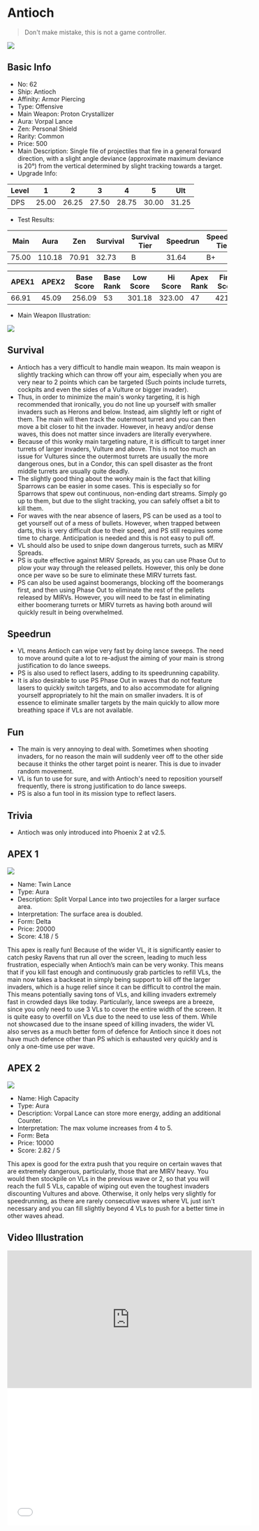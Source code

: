 # Antioch

> Don't make mistake, this is not a game controller.

<img src="/ships/ship_62.png" style={{zoom:1}}/>

## Basic Info

- No: 62
- Ship: Antioch
- Affinity: Armor Piercing
- Type: Offensive
- Main Weapon: Proton Crystallizer
- Aura: Vorpal Lance
- Zen: Personal Shield
- Rarity: Common
- Price: 500
- Main Description: Single file of projectiles that fire in a general forward direction, with a slight angle deviance (approximate maximum deviance is 20°) from the vertical determined by slight tracking towards a target.
- Upgrade Info: 

| Level | 1 | 2 | 3 | 4 | 5 | Ult |
|--|--|--|--|--|--|--|
| DPS | 25.00 | 26.25 | 27.50 | 28.75 | 30.00 | 31.25 |

- Test Results: 

| Main | Aura | Zen | Survival | Survival Tier | Speedrun | Speedrun Tier | Fun | Fun Tier |
|--|--|--|--|--|--|--|--|--|
| 75.00 | 110.18 | 70.91 | 32.73 | B | 31.64 | B+ | 34.36 | B+ |

| APEX1 | APEX2 | Base Score | Base Rank | Low Score | Hi Score | Apex Rank | Final Score | FinalRank |
|--|--|--|--|--|--|--|--|--|
| 66.91 | 45.09 | 256.09 | 53 | 301.18 | 323.00 | 47 | 421.73 | 47 |

- Main Weapon Illustration:

<img src="/illustration/main_62.gif" style={{zoom:1}}/>

## Survival

- Antioch has a very difficult to handle main weapon. Its main weapon is slightly tracking which can throw off your aim, especially when you are very near to 2 points which can be targeted (Such points include turrets, cockpits and even the sides of a Vulture or bigger invader).
- Thus, in order to minimize the main's wonky targeting, it is high recommended that ironically, you do not line up yourself with smaller invaders such as Herons and below. Instead, aim slightly left or right of them. The main will then track the outermost turret and you can then move a bit closer to hit the invader. However, in heavy and/or dense waves, this does not matter since invaders are literally everywhere.
- Because of this wonky main targeting nature, it is difficult to target inner turrets of larger invaders, Vulture and above. This is not too much an issue for Vultures since the outermost turrets are usually the more dangerous ones, but in a Condor, this can spell disaster as the front middle turrets are usually quite deadly.
- The slightly good thing about the wonky main is the fact that killing Sparrows can be easier in some cases. This is especially so for Sparrows that spew out continuous, non-ending dart streams. Simply go up to them, but due to the slight tracking, you can safely offset a bit to kill them.
- For waves with the near absence of lasers, PS can be used as a tool to get yourself out of a mess of bullets. However, when trapped between darts, this is very difficult due to their speed, and PS still requires some time to charge. Anticipation is needed and this is not easy to pull off.
- VL should also be used to snipe down dangerous turrets, such as MIRV Spreads.
- PS is quite effective against MIRV Spreads, as you can use Phase Out to plow your way through the released pellets. However, this only be done once per wave so be sure to eliminate these MIRV turrets fast.
- PS can also be used against boomerangs, blocking off the boomerangs first, and then using Phase Out to eliminate the rest of the pellets released by MIRVs. However, you will need to be fast in eliminating either boomerang turrets or MIRV turrets as having both around will quickly result in being overwhelmed.

## Speedrun

- VL means Antioch can wipe very fast by doing lance sweeps. The need to move around quite a lot to re-adjust the aiming of your main is strong justification to do lance sweeps.
- PS is also used to reflect lasers, adding to its speedrunning capability.
- It is also desirable to use PS Phase Out in waves that do not feature lasers to quickly switch targets, and to also accommodate for aligning yourself appropriately to hit the main on smaller invaders. It is of essence to eliminate smaller targets by the main quickly to allow more breathing space if VLs are not available.

## Fun

- The main is very annoying to deal with. Sometimes when shooting invaders, for no reason the main will suddenly veer off to the other side because it thinks the other target point is nearer. This is due to invader random movement.
- VL is fun to use for sure, and with Antioch's need to reposition yourself frequently, there is strong justification to do lance sweeps.
- PS is also a fun tool in its mission type to reflect lasers.

## Trivia

- Antioch was only introduced into Phoenix 2 at v2.5.

## APEX 1

<img src="/ships/ship_62_apex_1.png" style={{zoom:1}}/>

- Name: Twin Lance
- Type: Aura
- Description: Split Vorpal Lance into two projectiles for a larger surface area.
- Interpretation: The surface area is doubled.
- Form: Delta
- Price: 20000
- Score: 4.18 / 5

This apex is really fun! Because of the wider VL, it is significantly easier to catch pesky Ravens that run all over the screen, leading to much less frustration, especially when Antioch’s main can be very wonky. This means that if you kill fast enough and continuously grab particles to refill VLs, the main now takes a backseat in simply being support to kill off the larger invaders, which is a huge relief since it can be difficult to control the main. This means potentially saving tons of VLs, and killing invaders extremely fast in crowded days like today. Particularly, lance sweeps are a breeze, since you only need to use 3 VLs to cover the entire width of the screen. It is quite easy to overfill on VLs due to the need to use less of them. While not showcased due to the insane speed of killing invaders, the wider VL also serves as a much better form of defence for Antioch since it does not have much defence other than PS which is exhausted very quickly and is only a one-time use per wave.

## APEX 2

<img src="/ships/ship_62_apex_2.png" style={{zoom:1}}/>

- Name: High Capacity
- Type: Aura
- Description: Vorpal Lance can store more energy, adding an additional Counter.
- Interpretation: The max volume increases from 4 to 5.
- Form: Beta
- Price: 10000
- Score: 2.82 / 5

This apex is good for the extra push that you require on certain waves that are extremely dangerous, particularly, those that are MIRV heavy. You would then stockpile on VLs in the previous wave or 2, so that you will reach the full 5 VLs, capable of wiping out even the toughest invaders discounting Vultures and above. Otherwise, it only helps very slightly for speedrunning, as there are rarely consecutive waves where VL just isn't necessary and you can fill slightly beyond 4 VLs to push for a better time in other waves ahead.

## Video Illustration

<iframe width="560" height="315" src="https://www.youtube.com/embed/EiO8TyazRKE?si=wE5NQ6hkgOwaxKFU" title="YouTube video player" frameborder="0" allow="accelerometer; autoplay; clipboard-write; encrypted-media; gyroscope; picture-in-picture; web-share" referrerpolicy="strict-origin-when-cross-origin" allowfullscreen></iframe>

<br/>

<iframe width="560" height="315" src="//player.bilibili.com/player.html?aid=594509033&bvid=BV1hq4y147Ed&cid=543358467&p=1&autoplay=false" scrolling="no" border="0" frameborder="no" allow="accelerometer; autoplay; clipboard-write; encrypted-media; gyroscope; picture-in-picture; web-share" framespacing="0" allowfullscreen="true"> </iframe>